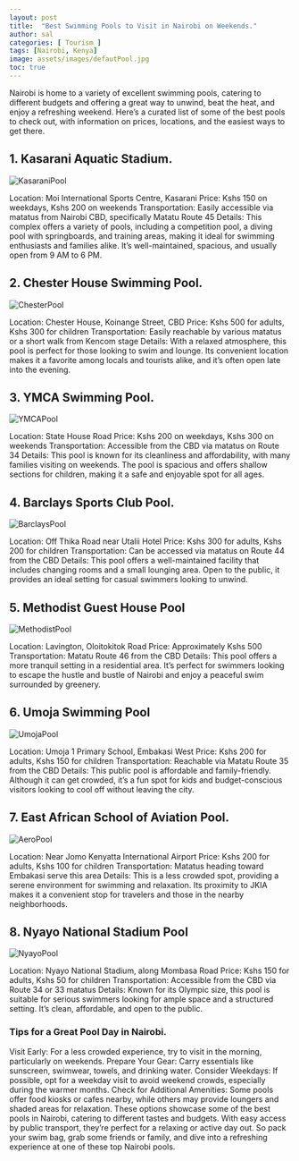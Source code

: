 ```yaml
---
layout: post
title:  "Best Swimming Pools to Visit in Nairobi on Weekends."
author: sal
categories: [ Tourism ]
tags: [Nairobi, Kenya]
image: assets/images/defautPool.jpg
toc: true
---
```

Nairobi is home to a variety of excellent swimming pools, catering to different budgets and offering a great way to unwind, beat the heat, and enjoy a refreshing weekend. Here’s a curated list of some of the best pools to check out, with information on prices, locations, and the easiest ways to get there.

<h2 id="kasarani-aquatic-stadium">1. Kasarani Aquatic Stadium.</h2>

<img src="../assets/images/KasaraniPool.jpg" alt="KasaraniPool">

Location: Moi International Sports Centre, Kasarani
Price: Kshs 150 on weekdays, Kshs 200 on weekends
Transportation: Easily accessible via matatus from Nairobi CBD, specifically Matatu Route 45
Details: This complex offers a variety of pools, including a competition pool, a diving pool with springboards, and training areas, making it ideal for swimming enthusiasts and families alike. It’s well-maintained, spacious, and usually open from 9 AM to 6 PM.

<h2 id="chester-house-swimming-pool">2. Chester House Swimming Pool.</h2>

<img src="../assets/images/ChesterPool.jpg" alt="ChesterPool">

Location: Chester House, Koinange Street, CBD
Price: Kshs 500 for adults, Kshs 300 for children
Transportation: Easily reachable by various matatus or a short walk from Kencom stage
Details: With a relaxed atmosphere, this pool is perfect for those looking to swim and lounge. Its convenient location makes it a favorite among locals and tourists alike, and it’s often open late into the evening.

<h2 id="ymca-swimming-pool">3. YMCA Swimming Pool.</h2>

<img src="../assets/images/YMCAPool.jfif" alt="YMCAPool">

Location: State House Road
Price: Kshs 200 on weekdays, Kshs 300 on weekends
Transportation: Accessible from the CBD via matatus on Route 34
Details: This pool is known for its cleanliness and affordability, with many families visiting on weekends. The pool is spacious and offers shallow sections for children, making it a safe and enjoyable spot for all ages.

<h2 id="barclays-sports-club-pool">4. Barclays Sports Club Pool.</h2>

<img src="../assets/images/BarclaysPool.jpg" alt="BarclaysPool">

Location: Off Thika Road near Utalii Hotel
Price: Kshs 300 for adults, Kshs 200 for children
Transportation: Can be accessed via matatus on Route 44 from the CBD
Details: This pool offers a well-maintained facility that includes changing rooms and a small lounging area. Open to the public, it provides an ideal setting for casual swimmers looking to unwind.

<h2 id="methodist-guest-house-pool">5. Methodist Guest House Pool</h2>

<img src="../assets/images/MethodistPool.jpg" alt="MethodistPool">

Location: Lavington, Oloitokitok Road
Price: Approximately Kshs 500
Transportation: Matatu Route 46 from the CBD
Details: This pool offers a more tranquil setting in a residential area. It’s perfect for swimmers looking to escape the hustle and bustle of Nairobi and enjoy a peaceful swim surrounded by greenery.

<h2 id="umoja-swimming-pool">6. Umoja Swimming Pool</h2>

<img src="../assets/images/UmojaPool.jpg" alt="UmojaPool">

Location: Umoja 1 Primary School, Embakasi West
Price: Kshs 200 for adults, Kshs 150 for children
Transportation: Reachable via Matatu Route 35 from the CBD
Details: This public pool is affordable and family-friendly. Although it can get crowded, it’s a fun spot for kids and budget-conscious visitors looking to cool off without leaving the city.

<h2 id="easa-pool">7. East African School of Aviation Pool.</h2>

<img src="../assets/images/AeroPool.jpg" alt="AeroPool">

Location: Near Jomo Kenyatta International Airport
Price: Kshs 200 for adults, Kshs 100 for children
Transportation: Matatus heading toward Embakasi serve this area
Details: This is a less crowded spot, providing a serene environment for swimming and relaxation. Its proximity to JKIA makes it a convenient stop for travelers and those in the nearby neighborhoods.

<h2 id="nyayo-national-stadium-pool">8. Nyayo National Stadium Pool</h2>

<img src="../assets/images/NyayoPool.jpg" alt="NyayoPool">

Location: Nyayo National Stadium, along Mombasa Road
Price: Kshs 150 for adults, Kshs 50 for children
Transportation: Accessible from the CBD via Route 34 or 33 matatus
Details: Known for its Olympic size, this pool is suitable for serious swimmers looking for ample space and a structured setting. It’s clean, affordable, and open to the public.

<h3 id="Tips-for-a-Great-Pool-Day-in-Nairobi">Tips for a Great Pool Day in Nairobi.</h3>
Visit Early: For a less crowded experience, try to visit in the morning, particularly on weekends.
Prepare Your Gear: Carry essentials like sunscreen, swimwear, towels, and drinking water.
Consider Weekdays: If possible, opt for a weekday visit to avoid weekend crowds, especially during the warmer months.
Check for Additional Amenities: Some pools offer food kiosks or cafes nearby, while others may provide loungers and shaded areas for relaxation.
These options showcase some of the best pools in Nairobi, catering to different tastes and budgets. With easy access by public transport, they’re perfect for a relaxing or active day out. So pack your swim bag, grab some friends or family, and dive into a refreshing experience at one of these top Nairobi pools.
